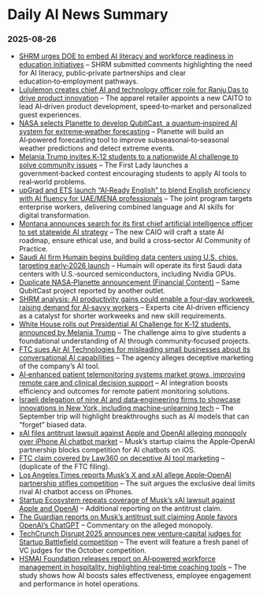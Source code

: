 # Daily AI News Summary

### 2025-08-26
- [SHRM urges DOE to embed AI literacy and workforce readiness in education initiatives](https://www.shrm.org/advocacy/shrm-comments-on-ai-literacy--workforce-preparedness-in-grant-pr) – SHRM submitted comments highlighting the need for AI literacy, public‑private partnerships and clear education‑to‑employment pathways.  
- [Lululemon creates chief AI and technology officer role for Ranju Das to drive product innovation](https://www.retaildive.com/news/lululemon-artificial-intelligence-chief-technology-officer-product-innovation/758622/) – The apparel retailer appoints a new CAITO to lead AI‑driven product development, speed‑to‑market and personalized guest experiences.  
- [NASA selects Planette to develop QubitCast, a quantum‑inspired AI system for extreme‑weather forecasting](https://www.businesswire.com/news/home/20250826255517/en/Planette-Selected-by-NASA-to-Develop-the-First-Quantum-Inspired-AI-System-for-Extreme-Weather-Prediction) – Planette will build an AI‑powered forecasting tool to improve subseasonal‑to‑seasonal weather predictions and detect extreme events.  
- [Melania Trump invites K‑12 students to a nationwide AI challenge to solve community issues](https://apnews.com/article/melania-trump-artificial-intelligence-student-contest-7e8cefa4a614a4bfeee4be1b1c998149) – The First Lady launches a government‑backed contest encouraging students to apply AI tools to real‑world problems.  
- [upGrad and ETS launch “AI‑Ready English” to blend English proficiency with AI fluency for UAE/MENA professionals](https://businessnewsthisweek.com/education/upgrad-and-ets-launch-ai-ready-english-to-accelerate-workforce-transformation-across-the-uae-and-mena/) – The joint program targets enterprise workers, delivering combined language and AI skills for digital transformation.  
- [Montana announces search for its first chief artificial intelligence officer to set statewide AI strategy](https://www.govtech.com/workforce/help-wanted-montana-seeks-its-first-chief-ai-officer) – The new CAIO will craft a state AI roadmap, ensure ethical use, and build a cross‑sector AI Community of Practice.  
- [Saudi AI firm Humain begins building data centers using U.S. chips, targeting early‑2026 launch](https://www.reuters.com/world/middle-east/saudis-humain-launch-data-centers-with-us-chips-early-2026-bloomberg-news-2025-08-25/) – Humain will operate its first Saudi data centers with U.S.‑sourced semiconductors, including Nvidia GPUs.  
- [Duplicate NASA‑Planette announcement (Financial Content)](https://markets.financialcontent.com/wral/article/bizwire-2025-8-26-planette-selected-by-nasa-to-develop-the-first-quantum-inspired-ai-system-for-extreme-weather-prediction) – Same QubitCast project reported by another outlet.  
- [SHRM analysis: AI productivity gains could enable a four‑day workweek, raising demand for AI‑savvy workers](https://www.shrm.org/topics-tools/employment-law-compliance/ca-minimum-wage-will-increase-on-jan-1-2026) – Experts cite AI‑driven efficiency as a catalyst for shorter workweeks and new skill requirements.  
- [White House rolls out Presidential AI Challenge for K‑12 students, announced by Melania Trump](https://www.whitehouse.gov/briefings-statements/2025/08/first-lady-melania-trump-launches-nationwide-presidential-ai-challenge/) – The challenge aims to give students a foundational understanding of AI through community‑focused projects.  
- [FTC sues Air AI Technologies for misleading small businesses about its conversational AI capabilities](https://www.law360.com/articles/2380822/ftc-says-conversational-ai-company-misled-small-businesses) – The agency alleges deceptive marketing of the company’s AI tool.  
- [AI‑enhanced patient telemonitoring systems market grows, improving remote care and clinical decision support](https://www.precedenceresearch.com/patient-telemonitoring-systems-market) – AI integration boosts efficiency and outcomes for remote patient monitoring solutions.  
- [Israeli delegation of nine AI and data‑engineering firms to showcase innovations in New York, including machine‑unlearning tech](https://www.ynetnews.com/tech-and-digital/article/hkl997sfxl) – The September trip will highlight breakthroughs such as AI models that can “forget” biased data.  
- [xAI files antitrust lawsuit against Apple and OpenAI alleging monopoly over iPhone AI chatbot market](https://www.startupecosystem.ca/news/elon-musks-xai-sues-apple-and-openai-over-ai-competition/) – Musk’s startup claims the Apple‑OpenAI partnership blocks competition for AI chatbots on iOS.  
- [FTC claim covered by Law360 on deceptive AI tool marketing](https://www.law360.com/articles/2380822/ftc-says-conversational-ai-company-misled-small-businesses) – (duplicate of the FTC filing).  
- [Los Angeles Times reports Musk’s X and xAI allege Apple‑OpenAI partnership stifles competition](https://www.latimes.com/entertainment-arts/business/story/2025-08-25/musks-xai-sues-apple-and-openai-escalating-legal-battle) – The suit argues the exclusive deal limits rival AI chatbot access on iPhones.  
- [Startup Ecosystem repeats coverage of Musk’s xAI lawsuit against Apple and OpenAI](https://www.startupecosystem.ca/news/elon-musk-xai-sues-apple-and-openai-for-anticompetitive-conduct/) – Additional reporting on the antitrust claim.  
- [The Guardian reports on Musk’s antitrust suit claiming Apple favors OpenAI’s ChatGPT](https://www.theguardian.com/technology/2025/aug/25/musk-xai-lawsuit-open-ai-apple) – Commentary on the alleged monopoly.  
- [TechCrunch Disrupt 2025 announces new venture‑capital judges for Startup Battlefield competition](https://www.startupecosystem.ca/news/techcrunch-disrupt-2025-announces-new-vc-judges-for-startup-battlefield/) – The event will feature a fresh panel of VC judges for the October competition.  
- [HSMAI Foundation releases report on AI‑powered workforce management in hospitality, highlighting real‑time coaching tools](https://www.hospitalitynet.org/news/4128652.html) – The study shows how AI boosts sales effectiveness, employee engagement and performance in hotel operations.  